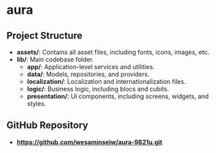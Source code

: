 # aura

## Project Structure


- **assets/**: Contains all asset files, including fonts, icons, images, etc.
- **lib/**: Main codebase folder.
  - **app/**: Application-level services and utilities.
  - **data/**: Models, repositories, and providers.
  - **localization/**: Localization and internationalization files.
  - **logic/**: Business logic, including blocs and cubits.
  - **presentation/**: UI components, including screens, widgets, and styles.

## GitHub Repository

- **https://github.com/wesaminseiw/aura-9821u.git**



